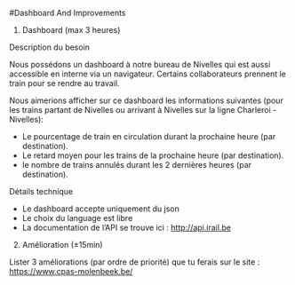 #Dashboard And Improvements

1. Dashboard (max 3 heures)

Description du besoin

Nous possédons un dashboard à notre bureau de Nivelles qui est aussi accessible en interne via un navigateur.
Certains collaborateurs prennent le train pour se rendre au travail.

Nous aimerions afficher sur ce dashboard les informations suivantes (pour les trains partant de Nivelles ou arrivant à Nivelles sur la ligne Charleroi - Nivelles):

- Le pourcentage de train en circulation durant la prochaine heure (par destination).
- Le retard moyen pour les trains de la prochaine heure (par destination).
- le nombre de trains annulés durant les 2 dernières heures (par destination).

Détails technique

- Le dashboard accepte uniquement du json
- Le choix du language est libre
- La documentation de l’API se trouve ici : http://api.irail.be

2. Amélioration (±15min)

Lister 3 améliorations (par ordre de priorité) que tu ferais sur le site : https://www.cpas-molenbeek.be/
